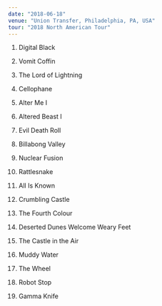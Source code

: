 ```yaml
---
date: "2018-06-18"
venue: "Union Transfer, Philadelphia, PA, USA"
tour: "2018 North American Tour"
---
```



 1. Digital Black

 2. Vomit Coffin

 3. The Lord of Lightning

 4. Cellophane

 5. Alter Me I

 6. Altered Beast I

 7. Evil Death Roll

 8. Billabong Valley

 9. Nuclear Fusion

10. Rattlesnake

11. All Is Known

12. Crumbling Castle

13. The Fourth Colour

14. Deserted Dunes Welcome Weary Feet

15. The Castle in the Air

16. Muddy Water

17. The Wheel

18. Robot Stop

19. Gamma Knife


